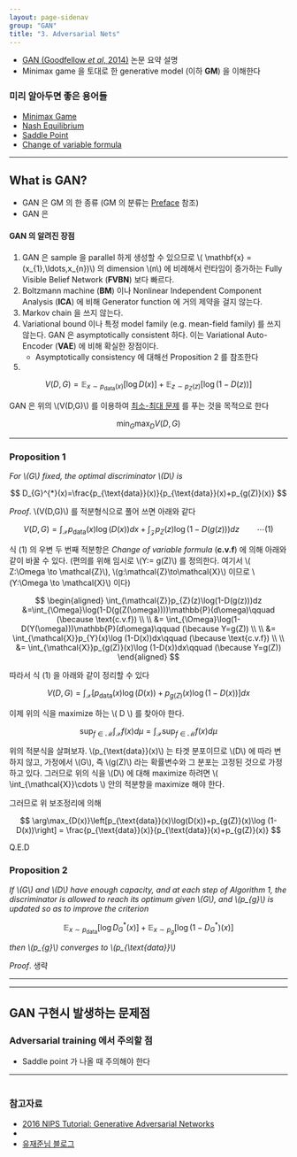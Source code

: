 ```yaml
---
layout: page-sidenav
group: "GAN"
title: "3. Adversarial Nets"
---
```



- [GAN (Goodfellow *et al*, 2014)](https://arxiv.org/abs/1406.2661) 논문 요약 설명
- Minimax game 을 토대로 한 generative model (이하 **GM**) 을 이해한다

### 미리 알아두면 좋은 용어들

- [Minimax Game](https://en.wikipedia.org/wiki/Minimax)
- [Nash Equilibrium](https://en.wikipedia.org/wiki/Nash_equilibrium)
- [Saddle Point](https://en.wikipedia.org/wiki/Saddle_point)
- [Change of variable formula](https://math.stackexchange.com/questions/152338/is-there-a-change-of-variables-formula-for-a-measure-theoretic-integral-that-doe)

---
## What is GAN? 
- GAN 은 GM 의 한 종류 (GM 의 분류는 [Preface](https://sungbinlim.github.io/sl/docs/agm/0) 참조)
- GAN 은 

#### GAN 의 알려진 장점

1. GAN 은 sample 을 parallel 하게 생성할 수 있으므로 \\( \mathbf{x} = (x_{1},\ldots,x_{n})\\) 의 dimension \\(n\\) 에 비례해서 런타임이 증가하는 Fully Visible Belief Network (**FVBN**) 보다 빠르다. 
2. Boltzmann machine (**BM**) 이나 Nonlinear Independent Component Analysis (**ICA**) 에 비해 Generator function 에 거의 제약을 걸지 않는다. 
3. Markov chain 을 쓰지 않는다. 
4. Variational bound 이나 특정 model family (e.g. mean-field family) 를 쓰지 않는다. GAN 은 asymptotically consistent 하다. 이는 Variational Auto-Encoder (**VAE**) 에 비해 확실한 장점이다.
	- Asymptotically consistency 에 대해선 Proposition 2 를 참조한다
5.


$$
V(D,G) = \mathbb{E}_{x\sim p_{\text{data}}(x)}[\log D(x)]+\mathbb{E}_{z \sim p_{Z}(z)}[\log (1-D(z))]
$$

GAN 은 위의 \\(V(D,G)\\) 를 이용하여 [최소-최대 문제](https://en.wikipedia.org/wiki/Minimax) 를 푸는 것을 목적으로 한다

$$
\min_{G}\max_{D} V(D,G)
$$

---

### Proposition 1
*For \\(G\\) fixed, the optimal discriminator \\(D\\) is*

$$
D_{G}^{*}(x)=\frac{p_{\text{data}}(x)}{p_{\text{data}}(x)+p_{g(Z)}(x)}
$$

*Proof*. \\(V(D,G)\\) 를 적분형식으로 풀어 쓰면 아래와 같다

$$
V(D,G) = \int_{\mathcal{X}}p_{\text{data}}(x)\log(D(x))dx+\int_{\mathcal{Z}}p_{Z}(z)\log(1-D(g(z)))dz\qquad \cdots(1)
$$

식 (1) 의 우변 두 번째 적분항은 *Change of variable formula* (**c.v.f**) 에 의해 아래와 같이 바꿀 수 있다. (편의를 위해 임시로 \\(Y:= g(Z)\\) 를 정의한다. 여기서 \\( Z:\Omega \to \mathcal{Z}\\), \\(g:\mathcal{Z}\to\mathcal{X}\\) 이므로 \\(Y:\Omega \to \mathcal{X}\\) 이다)

$$
\begin{aligned}
\int_{\mathcal{Z}}p_{Z}(z)\log(1-D(g(z)))dz &=\int_{\Omega}\log(1-D(g(Z(\omega))))\mathbb{P}(d\omega)\qquad (\because \text{c.v.f})
\\ \\ &= \int_{\Omega}\log(1-D(Y(\omega)))\mathbb{P}(d\omega)\qquad (\because Y=g(Z))
\\ \\ &= \int_{\mathcal{X}}p_{Y}(x)\log (1-D(x))dx\qquad (\because \text{c.v.f})
\\ \\ &= \int_{\mathcal{X}}p_{g(Z)}(x)\log (1-D(x))dx\qquad (\because Y=g(Z))
\end{aligned}
$$

따라서 식 (1) 을 아래와 같이 정리할 수 있다

$$
V(D,G) = \int_{\mathcal{X}}\left[p_{\text{data}}(x)\log(D(x))+p_{g(Z)}(x)\log (1-D(x))\right]dx
$$

이제 위의 식을 maximize 하는 \\( D \\) 를 찾아야 한다. 

$$
\sup_{f\in\mathcal{M}}\int_{\mathcal{X}} f(x)d\mu=\int_{\mathcal{X}}\sup_{f\in\mathcal M}f(x)d\mu
$$

위의 적분식을 살펴보자. \\(p_{\text{data}}(x)\\) 는 타겟 분포이므로 \\(D\\) 에 따라 변하지 않고, 가정에서 \\(G\\), 즉 \\(g(Z)\\) 라는 확률변수와 그 분포는 고정된 것으로 가정하고 있다. 그러므로 위의 식을 \\(D\\) 에 대해 maximize 하려면 \\( \int_{\mathcal{X}}\cdots \\) 안의 적분항을 maximize 해야 한다. 

그러므로 위 보조정리에 의해

$$
\arg\max_{D(x)}\left[p_{\text{data}}(x)\log(D(x))+p_{g(Z)}(x)\log (1-D(x))\right] = \frac{p_{\text{data}}(x)}{p_{\text{data}}(x)+p_{g(Z)}(x)}
$$

Q.E.D



### Proposition 2

*If \\(G\\) and \\(D\\) have enough capacity, and at each step of Algorithm 1, the discriminator is allowed to reach its optimum given \\(G\\), and \\(p_{g}\\) is updated so as to improve the criterion*

$$
\mathbb{E}_{x\sim p_{\text{data}}}[\log D_{G}^{*}(x)]+\mathbb{E}_{x\sim p_{g}}[\log(1-D_{G}^{*})(x)]
$$

*then \\(p_{g}\\) converges to \\(p_{\text{data}}\\)*

*Proof*. 생략

---

---

## GAN 구현시 발생하는 문제점
### Adversarial training 에서 주의할 점
- Saddle point 가 나올 때 주의해야 한다


---
#
### 참고자료

- [2016 NIPS Tutorial: Generative Adversarial Networks](https://arxiv.org/abs/1701.00160)
- [](https://anujdutt9.github.io/GAN-PI.html)
- [유재준님 블로그](http://jaejunyoo.blogspot.com/2017/01/generative-adversarial-nets-1.html#more)